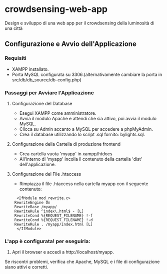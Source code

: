 # crowdsensing-web-app
Design e sviluppo di una web app per il crowdsensing della luminosità di una città



## Configurazione e Avvio dell'Applicazione

### Requisiti
- XAMPP installato.
- Porta MySQL configurata su 3306.(alternativamente cambiare la porta in src/db/db_source/db-config.php)

### Passaggi per Avviare l'Applicazione

1. Configurazione del Database
   - Esegui XAMPP come amministratore.
   - Avvia il modulo Apache e attendi che sia attivo, poi avvia il modulo MySQL.
   - Clicca su Admin accanto a MySQL per accedere a phpMyAdmin.
   - Crea il database utilizzando lo script .sql fornito: bylights.sql.

2. Configurazione della Cartella di produzione frontend
   - Crea cartella vuota 'myapp' in xampp/htdocs	
   - All'interno di 'myapp' incolla il contenuto della cartella 'dist' dell'applicazione.

3. Configurazione del File .htaccess
   - Rimpiazza il file .htaccess nella cartella myapp con il seguente contenuto:
   ```
     <IfModule mod_rewrite.c>
	RewriteEngine On
	RewriteBase /myapp/
  	RewriteRule ^index\.html$ - [L]
	RewriteCond %{REQUEST_FILENAME} !-f
  	RewriteCond %{REQUEST_FILENAME} !-d
  	RewriteRule . /myapp/index.html [L]
     </IfModule>
   ```


### L'app è configurata! per eseguirla:
1. Apri il browser e accedi a http://localhost/myapp.


Se riscontri problemi, verifica che Apache, MySQL e i file di configurazione siano attivi e corretti.
